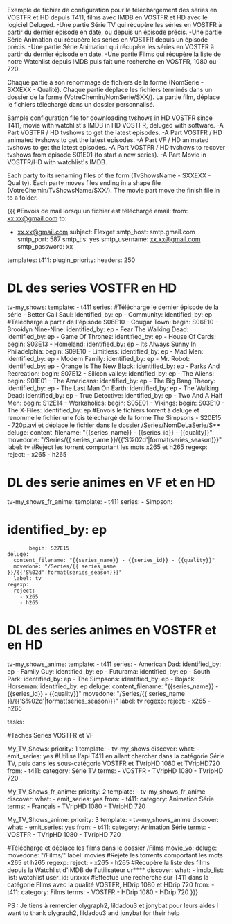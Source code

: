 Exemple de fichier de configuration pour le téléchargement des séries en VOSTFR et HD depuis T411, films avec IMDB en VOSTFR et HD avec le logiciel Deluged.
-Une partie Série TV qui récupère les séries en VOSTFR à partir du dernier épisode en date, ou depuis un épisode précis.
-Une partie Série Animation qui récupère les séries en VOSTFR depuis un épisode précis.
-Une partie Série Animation qui récupère les séries en VOSTFR à partir du dernier épisode en date.
-Une partie Films qui récupère la liste de notre Watchlist depuis IMDB puis fait une recherche en VOSTFR, 1080 ou 720.

Chaque partie à son renommage de fichiers de la forme (NomSerie - SXXEXX - Qualité).
Chaque partie déplace les fichiers terminés dans un dossier de la forme (VotreChemin/NomSerie/SXX/).
La partie film, déplace le fichiers téléchargé dans un dossier personnalisé.


Sample configuration file for downloading tvshows in HD VOSTFR since T411, movie with watchlist's IMDB in HD VOSTFR, deluged with software.
-A Part VOSTFR / HD tvshows to get the latest episodes.
-A Part VOSTFR / HD animated tvshows to get the latest episodes.
-A Part VF / HD animated tvshows to get the latest episodes.
-A Part VOSTFR / HD tvshows to recover tvshows from episode S01E01 (to start a new series).
-A Part Movie in VOSTFR/HD with watchlist's IMDB.

Each party to its renaming files of the form (TvShowsName - SXXEXX - Quality).
Each party moves files ending in a shape file (VotreChemin/TvShowsName/SXX/).
The movie part move the finish file in to a folder.

{{{
#Envois de mail lorsqu'un fichier est téléchargé
﻿email:
  from: xx.xx@gmail.com
  to:
   - xx.xx@gmail.com
  subject: Flexget
  smtp_host: smtp.gmail.com
  smtp_port: 587
  smtp_tls: yes
  smtp_username: xx.xx@gmail.com
  smtp_password: xx

templates:
  t411:
    plugin_priority:
      headers: 250

# DL des series VOSTFR en HD
  
  tv-my_shows:
    template:
      - t411
    series:
#Télécharge le dernier épisode de la série
      - Better Call Saul:
          identified_by: ep
      - Community:
          identified_by: ep
#Télécharge à partir de l'épisode S06E10
      - Cougar Town:
          begin: S06E10
      - Brooklyn Nine-Nine:
          identified_by: ep
      - Fear The Walking Dead:
          identified_by: ep
      - Game Of Thrones:
          identified_by: ep
      - House Of Cards:
          begin: S03E13
      - Homeland:
          identified_by: ep
      - Its Always Sunny In Philadelphia:
          begin: S09E10
      - Limitless:
          identified_by: ep
      - Mad Men:
          identified_by: ep
      - Modern Family:
          identified_by: ep
      - Mr. Robot:
          identified_by: ep
      - Orange Is The New Black:
          identified_by: ep
      - Parks And Recreation:
          begin: S07E12
      - Silicon valley:
          identified_by: ep
      - The Aliens:
          begin: S01E01
      - The Americans:
          identified_by: ep
      - The Big Bang Theory:
          identified_by: ep
      - The Last Man On Earth:
          identified_by: ep
      - The Walking Dead:
          identified_by: ep
      - True Detective:
          identified_by: ep
      - Two And A Half Men:
            begin: S12E14
      - Workaholics:
          begin: S05E01
      - Vikings:
          begin: S03E10
      - The X-Files:
          identified_by: ep
#Envois le fichiers torrent à deluge et renomme le fichier une fois téléchargé de la forme The Simpsons - S20E15 - 720p.avi et déplace le fichier dans le dossier /Series/NomDeLaSerie/S**
    deluge:
      content_filename: "{{series_name}} - {{series_id}} - {{quality}}"
      movedone: "/Series/{{ series_name }}/{{'S%02d'|format(series_season)}}"
      label: tv
#Reject les torrent comportant les mots x265 et h265
    regexp:
      reject:
        - x265
        - h265

# DL des serie animes en VF et en HD

  tv-my_shows_fr_anime:
    template:
      - t411
    series:
      - Simpson:
#          identified_by: ep
           begin: S27E15
    deluge:
      content_filename: "{{series_name}} - {{series_id}} - {{quality}}"
      movedone: "/Series/{{ series_name }}/{{'S%02d'|format(series_season)}}"
      label: tv
    regexp:
      reject:
        - x265
        - h265


# DL des series animes en VOSTFR et en HD

  tv-my_shows_anime:
    template:
      - t411
    series:
      - American Dad:
          identified_by: ep
      - Family Guy:
          identified_by: ep
      - Futurama:
          identified_by: ep
      - South Park:
          identified_by: ep
      - The Simpsons:
          identified_by: ep
      - Bojack Horseman:
          identified_by: ep
    deluge:
      content_filename: "{{series_name}} - {{series_id}} - {{quality}}"
      movedone: "/Series/{{ series_name }}/{{'S%02d'|format(series_season)}}"
      label: tv
    regexp:
      reject:
        - x265
        - h265

tasks:

#Taches Series VOSTFR et VF

  My_TV_Shows:
    priority: 1
    template:
      - tv-my_shows
    discover:
      what:
        - emit_series: yes
#Utilise l'api T411 en allant chercher dans la catégorie Série TV, puis dans les sous-catégorie VOSTFR et TVripHD 1080 et TVripHD720
      from:
        - t411:
            category: Série TV
            terms:
              - VOSTFR
              - TVripHD 1080
              - TVripHD 720

  
  My_TV_Shows_fr_anime:
    priority: 2
    template:
      - tv-my_shows_fr_anime
    discover:
      what:
        - emit_series: yes
      from:
        - t411:
            category: Animation Série
            terms:
              - Français
              - TVripHD 1080
              - TVripHD 720

  My_TV_Shows_anime:
    priority: 3
    template:
      - tv-my_shows_anime
    discover:
      what:
        - emit_series: yes
      from:
        - t411:
            category: Animation Série
            terms:
              - VOSTFR
              - TVripHD 1080
              - TVripHD 720

#Télécharge et déplace les films dans le dossier /Films
  movie_vo:
    deluge:
      movedone: "/Films/"
      label: movies
#Rejete les torrents comportant les mots x265 et h265
    regexp:
      reject:
        - x265
        - h265
#Récupère la liste des films depuis la Watchlist d'IMDB de l'utilisateur ur****
    discover:
      what:
        - imdb_list:
            list: watchlist
            user_id: urxxxx
#Effectue une recherche sur T411 dans la catégorie FIlms avec la qualité VOSTFR, HDrip 1080 et HDrip 720
      from:
        - t411:
            category: Films
            terms:
              - VOSTFR
              - HDrip 1080
              - HDrip 720
}}}


PS : Je tiens à remercier olygraph2, lildadou3 et jonybat pour leurs aides
I want to thank olygraph2, lildadou3 and jonybat for their help
